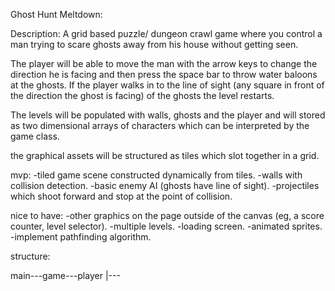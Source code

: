 Ghost Hunt Meltdown:

Description: 
A grid based puzzle/ dungeon crawl game where you control a man trying to scare ghosts away from his house without getting seen. 

The player will be able to move the man with the arrow keys to change the direction he is facing and then press the space bar to throw water baloons at the ghosts. If the player walks in to the line of sight (any square in front of the direction the ghost is facing) of the ghosts the level restarts.

The levels will be populated with walls, ghosts and the player and will stored as two dimensional arrays of characters which can be interpreted by the game class. 

the graphical assets will be structured as tiles which slot together in a grid. 


mvp:
-tiled game scene constructed dynamically from tiles.
-walls with collision detection.
-basic enemy AI (ghosts have line of sight).
-projectiles which shoot forward and stop at the point of collision. 


nice to have:
-other graphics on the page outside of the canvas (eg, a score counter, level selector).
-multiple levels.
-loading screen.
-animated sprites.
-implement pathfinding algorithm. 
 

structure: 

main---game---player
          |---